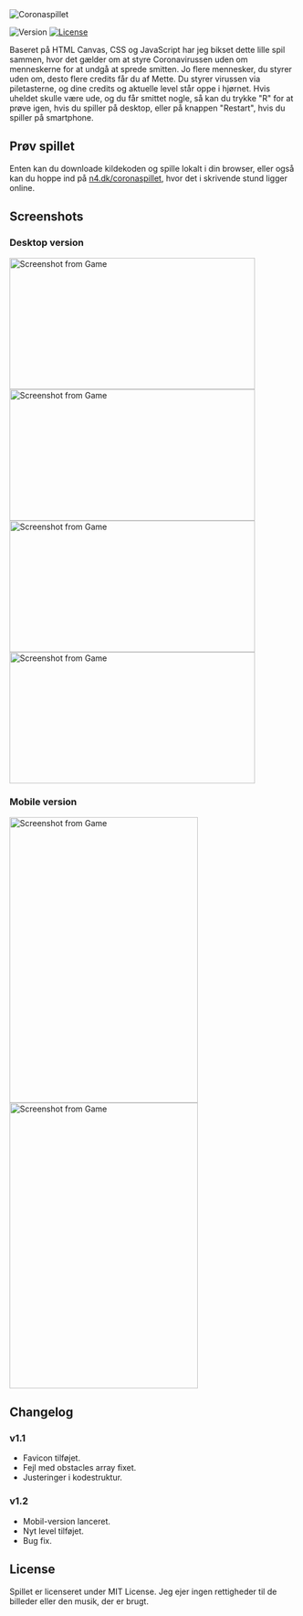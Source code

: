 <img src="https://i.imgur.com/VmlVGvy.png" alt="Coronaspillet" />

<img src="https://img.shields.io/badge/version-1.2-red" alt="Version" /> <a href="LICENSE"><img src="https://img.shields.io/badge/license-MIT-green" alt="License" /></a>

Baseret på HTML Canvas, CSS og JavaScript har jeg bikset dette lille spil sammen, hvor det gælder om at styre Coronavirussen uden om menneskerne for at undgå at sprede smitten. Jo flere mennesker, du styrer uden om, desto flere credits får du af Mette. Du styrer virussen via piletasterne, og dine credits og aktuelle level står oppe i hjørnet. Hvis uheldet skulle være ude, og du får smittet nogle, så kan du trykke "R" for at prøve igen, hvis du spiller på desktop, eller på knappen "Restart", hvis du spiller på smartphone.

## Prøv spillet

Enten kan du downloade kildekoden og spille lokalt i din browser, eller også kan du hoppe ind på [n4.dk/coronaspillet](http://n4.dk/coronaspillet), hvor det i skrivende stund ligger online.

## Screenshots

### Desktop version

<img src="https://i.imgur.com/rSTTsqt.png" alt="Screenshot from Game" width="430" height="230" /> <img src="https://i.imgur.com/XKqyOTp.png" alt="Screenshot from Game" width="430" height="230" /> <img src="https://i.imgur.com/KVuhlVH.png" alt="Screenshot from Game" width="430" height="230" /> <img src="https://i.imgur.com/zszLsBW.png" alt="Screenshot from Game" width="430" height="230" />

### Mobile version

<img src="https://i.imgur.com/JymrIG0.png" alt="Screenshot from Game" width="330" height="500" /> <img src="https://i.imgur.com/9ZpcZZi.png" alt="Screenshot from Game" width="330" height="500" />

## Changelog

### v1.1

- Favicon tilføjet.
- Fejl med obstacles array fixet.
- Justeringer i kodestruktur.

### v1.2

- Mobil-version lanceret.
- Nyt level tilføjet.
- Bug fix.

## License

Spillet er licenseret under MIT License. Jeg ejer ingen rettigheder til de billeder eller den musik, der er brugt.
